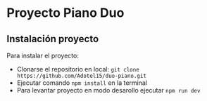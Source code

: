 # Proyecto Piano Duo

## Instalación proyecto

Para instalar el proyecto:

-   Clonarse el repositorio en local: `git clone https://github.com/Adotel15/duo-piano.git`
-   Ejecutar comando `npm install` en la terminal
-   Para levantar proyecto en modo desarollo ejecutar `npm run dev`
